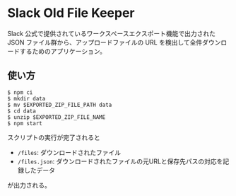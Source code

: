 # Slack Old File Keeper

Slack 公式で提供されているワークスペースエクスポート機能で出力された JSON ファイル群から、アップロードファイルの URL を検出して全件ダウンロードするためのアプリケーション。

## 使い方

```shell
$ npm ci
$ mkdir data
$ mv $EXPORTED_ZIP_FILE_PATH data
$ cd data
$ unzip $EXPORTED_ZIP_FILE_NAME
$ npm start
```

スクリプトの実行が完了されると

- `/files`: ダウンロードされたファイル
- `/files.json`: ダウンロードされたファイルの元URLと保存先パスの対応を記録したデータ

が出力される。